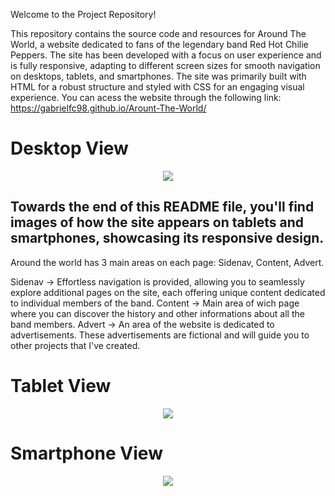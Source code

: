 Welcome to the Project Repository!

This repository contains the source code and resources for Around The World, a website dedicated to fans of the legendary band Red Hot Chilie Peppers. The site has been developed with a focus on user experience and is fully responsive, adapting to different screen sizes for smooth navigation on desktops, tablets, and smartphones. The site was primarily built with HTML for a robust structure and styled with CSS for an engaging visual experience. You can acess the website through the following link: https://gabrielfc98.github.io/Arount-The-World/

<h1>Desktop View</h1>
 <p align="center">
  <img src="https://github.com/gabrielfc98/Arount-The-World/assets/122616019/0feba711-5794-459c-823a-76c0fcaff0a8">
</p>

<h2>Towards the end of this README file, you'll find images of how the site appears on tablets and smartphones, showcasing its responsive design.</h2>
Around the world has 3 main areas on each page: Sidenav, Content, Advert.

Sidenav -> Effortless navigation is provided, allowing you to seamlessly explore additional pages on the site, each offering unique content dedicated to individual members of the band.
Content -> Main area of wich page where you can discover the history and other informations about all the band members. 
Advert -> An area of the website is dedicated to advertisements. These advertisements are fictional and will guide you to other projects that I've created.

<h1>Tablet View</h1>
 <p align="center">
  <img src="https://github.com/gabrielfc98/Arount-The-World/assets/122616019/8aaa9e3d-b7b9-4b8c-8945-10f8ae05d63c">
</p>

<h1>Smartphone View</h1>
 <p align="center">
  <img src="https://github.com/gabrielfc98/Arount-The-World/assets/122616019/37e75e9e-b9bc-4665-8af2-97449655dac7">
</p>
